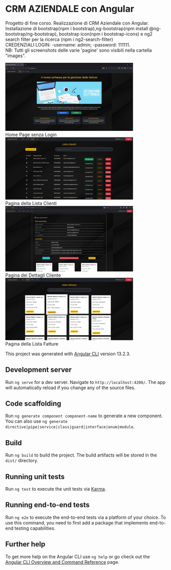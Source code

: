 # CRM AZIENDALE con Angular

Progetto di fine corso. Realizzazione di CRM Aziendale con Angular. 
Installazione di bootstrap(npm i bootstrap),ng-bootstrap(npm install @ng-bootstrap/ng-bootstrap), bootstrap icon(npm i bootstrap-icons) e ng2 search filter per la ricerca (npm i ng2-search-filter)<br> 
CREDENZIALI LOGIN:
-username: admin;
-password: 111111. 
<br>NB: Tutti gli screenshots delle varie 'pagine' sono visibili nella cartella "images".

<img src="images/HomeSenzaLogin.jpg" width="400"><br><span>Home Page senza Login</span><br>
<img src="images/ListaClienti.jpg" width="400"><br><span>Pagina della Lista Clienti</span><br>
<img src="images/DettagliCliente.jpg" width="400"><br><span>Pagina dei Dettagli Cliente</span><br>
<img src="images/ListaFatture.jpg" width="400"><br><span>Pagina della Lista Fatture</span><br>


This project was generated with [Angular CLI](https://github.com/angular/angular-cli) version 13.2.3.

## Development server

Run `ng serve` for a dev server. Navigate to `http://localhost:4200/`. The app will automatically reload if you change any of the source files.

## Code scaffolding

Run `ng generate component component-name` to generate a new component. You can also use `ng generate directive|pipe|service|class|guard|interface|enum|module`.

## Build

Run `ng build` to build the project. The build artifacts will be stored in the `dist/` directory.

## Running unit tests

Run `ng test` to execute the unit tests via [Karma](https://karma-runner.github.io).

## Running end-to-end tests

Run `ng e2e` to execute the end-to-end tests via a platform of your choice. To use this command, you need to first add a package that implements end-to-end testing capabilities.

## Further help

To get more help on the Angular CLI use `ng help` or go check out the [Angular CLI Overview and Command Reference](https://angular.io/cli) page.
